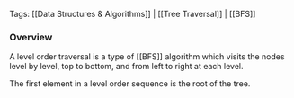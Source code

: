 
Tags: [[Data Structures & Algorithms]] | [[Tree Traversal]] | [[BFS]]


### Overview

A level order traversal is a type of [[BFS]] algorithm which visits the nodes level by level, top to bottom, and from left to right at each level.

The first element in a level order sequence is the root of the tree.
